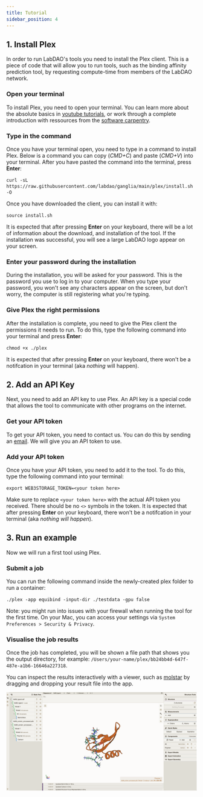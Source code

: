 ```yaml
---
title: Tutorial
sidebar_position: 4
---
```


## 1. Install Plex
In order to run LabDAO's tools you need to install the Plex client. This is a piece of code that will allow you to run tools, such as the binding affinity prediction tool, by requesting compute-time from members of the LabDAO network.

### Open your terminal
To install Plex, you need to open your terminal. You can learn more about the absolute basics in [youtube tutorials](https://youtu.be/aKRYQsKR46I?t=36), or work through a complete introduction with ressources from the [software carpentry](https://swcarpentry.github.io/shell-novice/01-intro/index.html).

### Type in the command
Once you have your terminal open, you need to type in a command to install Plex. Below is a command you can copy (*CMD+C*) and paste (*CMD+V*) into your terminal. After you have pasted the command into the terminal, press **Enter**:

```
curl -sL https://raw.githubusercontent.com/labdao/ganglia/main/plex/install.sh -O
```
Once you have downloaded the client, you can install it with:
```
source install.sh
```

It is expected that after pressing **Enter** on your keyboard, there will be a lot of information about the download, and installation of the tool. If the installation was successful, you will see a large LabDAO logo appear on your screen. 

### Enter your password during the installation
During the installation, you will be asked for your password. This is the password you use to log in to your computer. When you type your password, you won't see any characters appear on the screen, but don't worry, the computer is still registering what you're typing.

### Give Plex the right permissions
After the installation is complete, you need to give the Plex client the permissions it needs to run. To do this, type the following command into your terminal and press **Enter**:

```
chmod +x ./plex
```

It is expected that after pressing **Enter** on your keyboard, there won't be a notifcation in your terminal (aka *nothing* will happen).

## 2. Add an API Key
Next, you need to add an API key to use Plex. An API key is a special code that allows the tool to communicate with other programs on the internet.

### Get your API token
To get your API token, you need to contact us. You can do this by sending an [email](mailto:stewards@labdao.com). We will give you an API token to use.

### Add your API token
Once you have your API token, you need to add it to the tool. To do this, type the following command into your terminal:

```
export WEB3STORAGE_TOKEN=<your token here>
```

Make sure to replace ```<your token here>``` with the actual API token you received. There should be no ```<>``` symbols in the token. It is expected that after pressing **Enter** on your keyboard, there won't be a notifcation in your terminal (aka *nothing will happen*).

## 3. Run an example
Now we will run a first tool using Plex.

### Submit a job
You can run the following command inside the newly-created plex folder to run a container:

```
./plex -app equibind -input-dir ./testdata -gpu false
```
Note: you might run into issues with your firewall when running the tool for the first time. On your Mac, you can access your settings via ```System Preferences > Security & Privacy```.

### Visualise the job results
Once the job has completed, you will be shown a file path that shows you the output directory, for example: ```/Users/your-name/plex/bb24bb4d-647f-487e-a1b6-16646a227318```.

You can inspect the results interactively with a viewer, such as [molstar](https://molstar.org/viewer/) by dragging and dropping your result file into the app.

![Example Result in Molstart](molstar_viewer.png)
